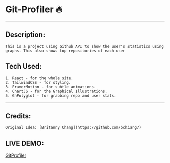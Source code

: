 # Git-Profiler 🔥
---
## Description:
    This is a project using Github API to show the user's statistics using graphs. This also shows top repositories of each user

## Tech Used:
    1. React - for the whole site.
    2. TailwindCSS - for styling.
    3. FramerMotion - for subtle animations.
    4. ChartJS - for the Graphical Illustrations.
    5. GhPolyglot - for grabbing repo and user stats.
---

## Credits:
    Original Idea: [Britanny Chang](https://github.com/bchiang7)

## LIVE DEMO:
[GitProfiler](https://gitprofiler.nicoignacio.tech)


